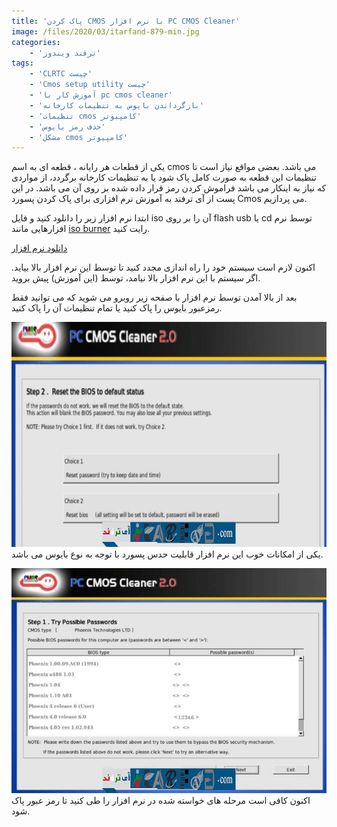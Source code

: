 ```yaml
---
title: 'پاک کردن CMOS با نرم افزار PC CMOS Cleaner'
image: /files/2020/03/itarfand-879-min.jpg
categories:
    - 'ترفند ویندوز'
tags:
    - 'CLRTC چیست'
    - 'Cmos setup utility چیست'
    - 'آموزش کار با pc cmos cleaner'
    - 'بازگرداندن بایوس به تنظیمات کارخانه'
    - 'تنظیمات cmos کامپیوتر'
    - 'حذف رمز بایوس'
    - 'مشکل cmos کامپیوتر'
---
```


یکی از قطعات هر رایانه ، قطعه ای به اسم cmos می باشد. بعضی مواقع نیاز است تا تنظیمات این قطعه به صورت کامل پاک شود یا به تنظیمات کارخانه برگردد، از مواردی که نیاز به اینکار می باشد فراموش کردن رمز قرار داده شده بر روی آن می باشد. در این پست از آی ترفند به آموزش نرم افزاری برای پاک کردن پسورد Cmos می پردازیم.

ابتدا نرم افزار زیر را دانلود کنید و فایل iso آن را بر روی flash usb یا cd توسط نرم افزارهایی مانند [iso burner](https://soft98.ir/software/cd-dvd-tools/744-Xilisoft-ISO-Burner.html) رایت کنید.

[دانلود نرم افزار](https://soft98.ir/software/14677-PC-CMOS-Cleaner.html)  

اکنون لازم است سیستم خود را راه اندازی مجدد کنید تا توسط این نرم افزار بالا بیاید. اگر سیستم با این نرم افزار بالا نیامد، توسط (این آموزش) پیش بروید.

بعد از بالا آمدن توسط نرم افزار با صفحه زیر روبرو می شوید که می توانید فقط رمزعبور بایوس را پاک کنید یا تمام تنظیمات آن را پاک کنید.

![mhkarami97](/files/2020/03/itarfand-877-min.jpg)  
یکی از امکانات خوب این نرم افزار قابلیت حدس پسورد با توجه به نوع بایوس می باشد.

![mhkarami97](/files/2020/03/itarfand-878-min.jpg)  
اکنون کافی است مرحله های خواسته شده در نرم افزار را طی کنید تا رمز عبور پاک شود.